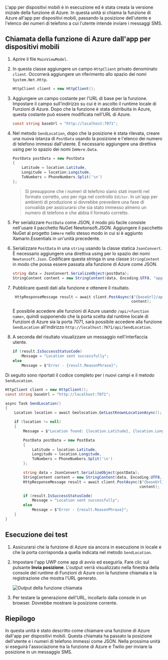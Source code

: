 L'app per dispositivi mobili è in esecuzione ed è stata creata la versione iniziale della funzione di Azure. In questa unità si chiama la funzione di Azure all'app per dispositivi mobili, passando la posizione dell'utente e l'elenco dei numeri di telefono a cui l'utente intende inviare i messaggi SMS.

## <a name="calling-the-azure-function-from-the-mobile-app"></a>Chiamata della funzione di Azure dall'app per dispositivi mobili

1. Aprire il file `MainViewModel`.

2. In questa classe aggiungere un campo `HttpClient` privato denominato `client`. Occorrerà aggiungere un riferimento allo spazio dei nomi `System.Net.Http`.

    ```cs
    HttpClient client = new HttpClient();
    ```

3. Aggiungere un campo costante per l'URL di base per la funzione. Impostare il campo sull'indirizzo su cui è in ascolto il runtime locale di Funzioni di Azure. Dopo che la funzione è stata distribuita in Azure, questa costante può essere modificata nell'URL di Azure.

    ```cs
    const string baseUrl = "http://localhost:7071";
    ```

4. Nel metodo `SendLocation`, dopo che la posizione è stata rilevata, creare una nuova istanza di `PostData` usando la posizione e l'elenco dei numero di telefono immessi dall'utente. È necessario aggiungere una direttiva using per lo spazio dei nomi `ImHere.Data`.

    ```cs
    PostData postData = new PostData
    {
        Latitude = location.Latitude,
        Longitude = location.Longitude,
        ToNumbers = PhoneNumbers.Split('\n')
    };
    ```

    > Si presuppone che i numeri di telefono siano stati inseriti nel formato corretto, uno per riga nel controllo `Editor`. In un'app per ambienti di produzione si dovrebbe prevedere una fase di convalida per assicurarsi che sia stato immesso almeno un numero di telefono e che abbia il formato corretto.

5. Per serializzare `PostData` come JSON, il modo più facile consiste nell'usare il pacchetto NuGet Newtonsoft.JSON. Aggiungere il pacchetto NuGet al progetto `ImHere` nello stesso modo in cui si è aggiunto Xamarin.Essentials in un'unità precedente.

6. Serializzare `PostData` in una `string` usando la classe statica `JsonConvert`. È necessario aggiungere una direttiva using per lo spazio dei nomi `Newtonsoft.Json`. Codificare questa stringa in una classe `StringContent` in modo che possa essere passata alla funzione di Azure come JSON.

    ```cs
    string data = JsonConvert.SerializeObject(postData);
    StringContent content = new StringContent(data, Encoding.UTF8, "application/json");
    ```

7. Pubblicare questi dati alla funzione e ottenere il risultato.

   ```cs
    HttpResponseMessage result = await client.PostAsync($"{baseUrl}/api/SendLocation",
                                                        content);
   ```

   È possibile accedere alle funzioni di Azure usando `/api/<function name>`, quindi supponendo che la porta scelta dal runtime locale di Funzioni di Azure sia la porta 7071, sarà possibile accedere alla funzione `SendLocation` all'indirizzo `http://localhost:7071/api/SendLocation`.

8. A seconda del risultato visualizzare un messaggio nell'interfaccia utente.

    ```cs
    if (result.IsSuccessStatusCode)
        Message = "Location sent successfully";
    else
        Message = $"Error - {result.ReasonPhrase}";
    ```

Di seguito sono riportati il codice completo per i nuovi campi e il metodo `SendLocation`.

```cs
HttpClient client = new HttpClient();
const string baseUrl = "http://localhost:7071";

async Task SendLocation()
{
    Location location = await Geolocation.GetLastKnownLocationAsync();

    if (location != null)
    {
        Message = $"Location found: {location.Latitude}, {location.Longitude}.";

        PostData postData = new PostData
        {
            Latitude = location.Latitude,
            Longitude = location.Longitude,
            ToNumbers = PhoneNumbers.Split('\n')
        };

        string data = JsonConvert.SerializeObject(postData);
        StringContent content = new StringContent(data, Encoding.UTF8, "application/json");
        HttpResponseMessage result = await client.PostAsync($"{baseUrl}/api/SendLocation",
                                                            content);

        if (result.IsSuccessStatusCode)
            Message = "Location sent successfully";
        else
            Message = $"Error - {result.ReasonPhrase}";
    }
}
```

## <a name="testing-it-out"></a>Esecuzione dei test

1. Assicurarsi che la funzione di Azure sia ancora in esecuzione in locale e che la porta corrisponda a quella indicata nel metodo `SendLocation`.

2. Impostare l'app UWP come app di avvio ed eseguirla. Fare clic sul pulsante **Invia posizione**. L'output verrà visualizzato nella finestra della console del runtime di Funzioni di Azure con la funzione chiamata e la registrazione che mostra l'URL generato.

    ![Output della funzione chiamata](../media-drafts/6-function-called.png)

3. Per testare la generazione dell'URL, incollarlo dalla console in un browser. Dovrebbe mostrare la posizione corrente.

## <a name="summary"></a>Riepilogo

In questa unità è stato descritto come chiamare una funzione di Azure dall'app per dispositivi mobili. Questa chiamata ha passato la posizione dell'utente e i numeri di telefono immessi come JSON. Nella prossima unità si eseguirà l'associazione tra la funzione di Azure e Twilio per inviare la posizione in un messaggio SMS.